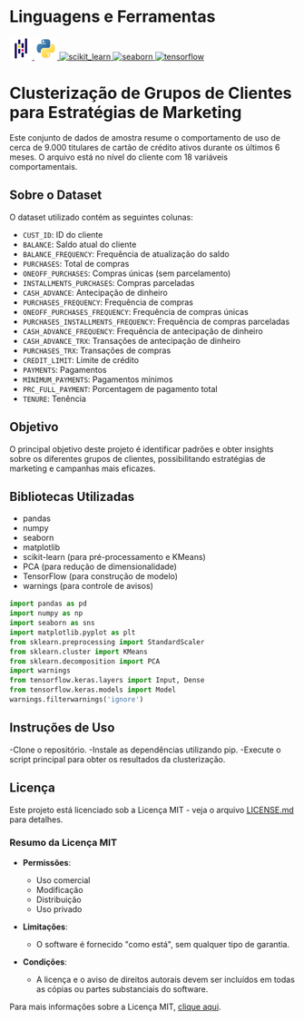 
<h1 align="left">Linguagens e Ferramentas</h1>
<p align="left"> <a href="https://pandas.pydata.org/" target="_blank" rel="noreferrer"> <img src="https://raw.githubusercontent.com/devicons/devicon/2ae2a900d2f041da66e950e4d48052658d850630/icons/pandas/pandas-original.svg" alt="pandas" width="40" height="40"/> </a> <a href="https://www.python.org" target="_blank" rel="noreferrer"> <img src="https://raw.githubusercontent.com/devicons/devicon/master/icons/python/python-original.svg" alt="python" width="40" height="40"/> </a> <a href="https://scikit-learn.org/" target="_blank" rel="noreferrer"> <img src="https://upload.wikimedia.org/wikipedia/commons/0/05/Scikit_learn_logo_small.svg" alt="scikit_learn" width="40" height="40"/> </a> <a href="https://seaborn.pydata.org/" target="_blank" rel="noreferrer"> <img src="https://seaborn.pydata.org/_images/logo-mark-lightbg.svg" alt="seaborn" width="40" height="40"/> </a> <a href="https://www.tensorflow.org" target="_blank" rel="noreferrer"> <img src="https://www.vectorlogo.zone/logos/tensorflow/tensorflow-icon.svg" alt="tensorflow" width="40" height="40"/> </a> </p>

# Clusterização de Grupos de Clientes para Estratégias de Marketing

Este conjunto de dados de amostra resume o comportamento de uso de cerca de 9.000 titulares de cartão de crédito ativos durante os últimos 6 meses. O arquivo está no nível do cliente com 18 variáveis ​​comportamentais.

## Sobre o Dataset

O dataset utilizado contém as seguintes colunas:

- `CUST_ID`: ID do cliente
- `BALANCE`: Saldo atual do cliente
- `BALANCE_FREQUENCY`: Frequência de atualização do saldo
- `PURCHASES`: Total de compras
- `ONEOFF_PURCHASES`: Compras únicas (sem parcelamento)
- `INSTALLMENTS_PURCHASES`: Compras parceladas
- `CASH_ADVANCE`: Antecipação de dinheiro 
- `PURCHASES_FREQUENCY`: Frequência de compras
- `ONEOFF_PURCHASES_FREQUENCY`: Frequência de compras únicas
- `PURCHASES_INSTALLMENTS_FREQUENCY`: Frequência de compras parceladas
- `CASH_ADVANCE_FREQUENCY`: Frequência de antecipação de dinheiro
- `CASH_ADVANCE_TRX`: Transações de antecipação de dinheiro
- `PURCHASES_TRX`: Transações de compras
- `CREDIT_LIMIT`: Limite de crédito
- `PAYMENTS`: Pagamentos
- `MINIMUM_PAYMENTS`: Pagamentos mínimos
- `PRC_FULL_PAYMENT`: Porcentagem de pagamento total
- `TENURE`: Tenência 

## Objetivo

O principal objetivo deste projeto é identificar padrões e obter insights sobre os diferentes grupos de clientes, possibilitando estratégias de marketing e campanhas mais eficazes.

## Bibliotecas Utilizadas

- pandas
- numpy
- seaborn
- matplotlib
- scikit-learn (para pré-processamento e KMeans)
- PCA (para redução de dimensionalidade)
- TensorFlow (para construção de modelo)
- warnings (para controle de avisos)

```python
import pandas as pd
import numpy as np
import seaborn as sns
import matplotlib.pyplot as plt
from sklearn.preprocessing import StandardScaler
from sklearn.cluster import KMeans
from sklearn.decomposition import PCA
import warnings
from tensorflow.keras.layers import Input, Dense
from tensorflow.keras.models import Model
warnings.filterwarnings('ignore')
```

## Instruções de Uso

-Clone o repositório.
-Instale as dependências utilizando pip.
-Execute o script principal para obter os resultados da clusterização.

## Licença

Este projeto está licenciado sob a Licença MIT - veja o arquivo [LICENSE.md](LICENSE.md) para detalhes.

### Resumo da Licença MIT

- **Permissões**: 
  - Uso comercial 
  - Modificação 
  - Distribuição 
  - Uso privado
  
- **Limitações**:
  - O software é fornecido "como está", sem qualquer tipo de garantia.

- **Condições**:
  - A licença e o aviso de direitos autorais devem ser incluídos em todas as cópias ou partes substanciais do software.

Para mais informações sobre a Licença MIT, [clique aqui](https://opensource.org/licenses/MIT).



